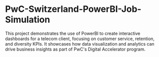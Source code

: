 # PwC-Switzerland-PowerBI-Job-Simulation
This project demonstrates the use of PowerBI to create interactive dashboards for a telecom client, focusing on customer service, retention, and diversity KPIs. It showcases how data visualization and analytics can drive business insights as part of PwC's Digital Accelerator program.
